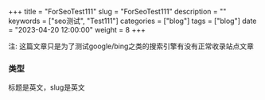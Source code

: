 +++
title = "ForSeoTest111"
slug = "ForSeoTest111"
description = ""
keywords = ["seo测试", "Test111"]
categories = ["blog"]
tags = ["blog"]
date = "2023-04-20 12:00:00"
weight = 8
+++


注:  这篇文章只是为了测试google/bing之类的搜索引擎有没有正常收录站点文章

### 类型 
标题是英文，slug是英文




